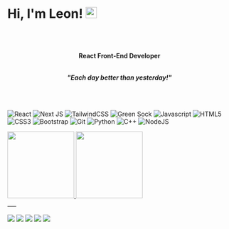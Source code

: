 # Hi, I'm Leon! <img src="https://media.giphy.com/media/hvRJCLFzcasrR4ia7z/giphy.gif" width="25px">

 
###### <h4 align="center">React Front-End Developer</h4>
###### <h4 align="center">*"Each day better than yesterday!"*</h4>
 

##
![React](https://img.shields.io/badge/React-323330?style=for-the-badge&logo=react&logoColor=61DBFB)
![Next JS](https://img.shields.io/badge/Next-%23323330.svg?style=for-the-badge&logo=next.js&logoColor=white)
![TailwindCSS](https://img.shields.io/badge/tailwind-%23323330.svg?style=for-the-badge&logo=tailwind-css&logoColor=white)
![Green Sock](https://img.shields.io/badge/green%20sock-%23323330.svg?style=for-the-badge&logo=greensock&logoColor=88ce02)
![Javascript](https://img.shields.io/badge/JavaScript-323330?style=for-the-badge&logo=javascript&logoColor=F7DF1E)
![HTML5](https://img.shields.io/badge/html5-%23323330.svg?style=for-the-badge&logo=html5&logoColor=E34F26)
![CSS3](https://img.shields.io/badge/css3-%23323330.svg?style=for-the-badge&logo=css3&logoColor=1572B6)
![Bootstrap](https://img.shields.io/badge/bootstrap-%23323330.svg?style=for-the-badge&logo=bootstrap&logoColor=865dc4)
![Git](https://img.shields.io/badge/git-%23323330.svg?style=for-the-badge&logo=git&logoColor=F05033)
![Python](https://img.shields.io/badge/python-%23323330.svg?style=for-the-badge&logo=python&logoColor=ffdd54)
![C++](https://img.shields.io/badge/c++-%23323330.svg?style=for-the-badge&logo=c%2B%2B&logoColor=white)
![NodeJS](https://img.shields.io/badge/node.js-%23323330.svg?style=for-the-badge&logo=node.js&logoColor=339933)

<div>
  <a href="https://github.com/Axenrot">
  <img height="150em" src="https://github-readme-stats.vercel.app/api?username=Axenrot&show_icons=true&theme=dark&include_all_commits=true&count_private=true"/>
  <img height="150em" src="https://github-readme-stats.vercel.app/api/top-langs/?username=Axenrot&layout=compact&langs_count=7&theme=dark"/>
</div>
 
   
   
<div style="display: inline_block"><br> 
  <a href="http://yurileon.com.br" target="_blank">
  <img src="https://img.shields.io/badge/-Portfolio-1C1C1C?style=for-the-badge&logo=appveyor&logoColor=00FFFF&link=https://www.linkedin.com/in/yurileon/"/></a> 
  <a href="https://www.linkedin.com/in/yurileon/" alt="Linkedin">
  <img src="https://img.shields.io/badge/-Linkedin-1C1C1C?style=for-the-badge&logo=Linkedin&logoColor=00FFFF&link=https://www.linkedin.com/in/yurileon/"/></a> 
  <a href="https://www.instagram.com/yurileon_/" alt="Instagram">
  <img src="https://img.shields.io/badge/-Instagram-1C1C1C?style=for-the-badge&logo=Instagram&logoColor=00FFFF&link=https://www.instagram.com/yurileon_"/></a>
  <a href="https://discord.gg/wy9HnRjCbN" target="_blank">
  <img src="https://img.shields.io/badge/-Discord-1C1C1C?style=for-the-badge&logo=Discord&logoColor=00FFFF&link"></a>
  <a href = "mailto:yuri.leon95@gmail.com"><img src="https://img.shields.io/badge/-Gmail-%23333?style=for-the-badge&logo=gmail&logoColor=white" target="_blank"></a>
</div>
